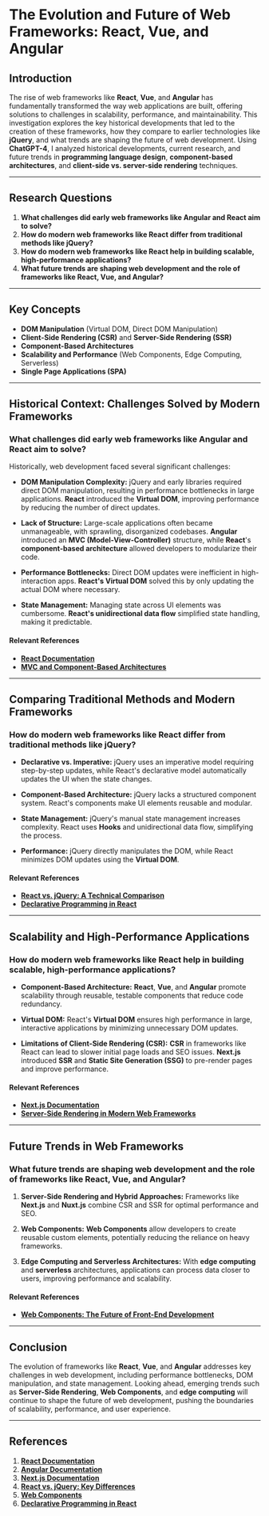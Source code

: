 # The Evolution and Future of Web Frameworks: React, Vue, and Angular

## Introduction

The rise of web frameworks like **React**, **Vue**, and **Angular** has fundamentally transformed the way web applications are built, offering solutions to challenges in scalability, performance, and maintainability. This investigation explores the key historical developments that led to the creation of these frameworks, how they compare to earlier technologies like **jQuery**, and what trends are shaping the future of web development. Using **ChatGPT-4**, I analyzed historical developments, current research, and future trends in **programming language design**, **component-based architectures**, and **client-side vs. server-side rendering** techniques.

---

## Research Questions

1. **What challenges did early web frameworks like Angular and React aim to solve?**
2. **How do modern web frameworks like React differ from traditional methods like jQuery?**
3. **How do modern web frameworks like React help in building scalable, high-performance applications?**
4. **What future trends are shaping web development and the role of frameworks like React, Vue, and Angular?**

---

## Key Concepts

- **DOM Manipulation** (Virtual DOM, Direct DOM Manipulation)
- **Client-Side Rendering (CSR)** and **Server-Side Rendering (SSR)**
- **Component-Based Architectures**
- **Scalability and Performance** (Web Components, Edge Computing, Serverless)
- **Single Page Applications (SPA)**

---

## Historical Context: Challenges Solved by Modern Frameworks

### What challenges did early web frameworks like Angular and React aim to solve?

Historically, web development faced several significant challenges:

- **DOM Manipulation Complexity:** jQuery and early libraries required direct DOM manipulation, resulting in performance bottlenecks in large applications. **React** introduced the **Virtual DOM**, improving performance by reducing the number of direct updates.
  
- **Lack of Structure:** Large-scale applications often became unmanageable, with sprawling, disorganized codebases. **Angular** introduced an **MVC (Model-View-Controller)** structure, while **React**'s **component-based architecture** allowed developers to modularize their code.

- **Performance Bottlenecks:** Direct DOM updates were inefficient in high-interaction apps. **React's Virtual DOM** solved this by only updating the actual DOM where necessary.

- **State Management:** Managing state across UI elements was cumbersome. **React's unidirectional data flow** simplified state handling, making it predictable.

#### Relevant References
- **[React Documentation](https://reactjs.org/docs/getting-started.html)**
- **[MVC and Component-Based Architectures](https://www.sciencedirect.com/science/article/pii/S1877050919310683)**

---

## Comparing Traditional Methods and Modern Frameworks

### How do modern web frameworks like React differ from traditional methods like jQuery?

- **Declarative vs. Imperative:** jQuery uses an imperative model requiring step-by-step updates, while React's declarative model automatically updates the UI when the state changes.
  
- **Component-Based Architecture:** jQuery lacks a structured component system. React's components make UI elements reusable and modular.
  
- **State Management:** jQuery's manual state management increases complexity. React uses **Hooks** and unidirectional data flow, simplifying the process.
  
- **Performance:** jQuery directly manipulates the DOM, while React minimizes DOM updates using the **Virtual DOM**.

#### Relevant References
- **[React vs. jQuery: A Technical Comparison](https://www.keycdn.com/blog/react-vs-jquery)**
- **[Declarative Programming in React](https://link.springer.com/chapter/10.1007/978-3-540-92995-6_2)**

---

## Scalability and High-Performance Applications

### How do modern web frameworks like React help in building scalable, high-performance applications?

- **Component-Based Architecture:** **React**, **Vue**, and **Angular** promote scalability through reusable, testable components that reduce code redundancy.
  
- **Virtual DOM:** React's **Virtual DOM** ensures high performance in large, interactive applications by minimizing unnecessary DOM updates.
  
- **Limitations of Client-Side Rendering (CSR):** **CSR** in frameworks like React can lead to slower initial page loads and SEO issues. **Next.js** introduced **SSR** and **Static Site Generation (SSG)** to pre-render pages and improve performance.
  
#### Relevant References
- **[Next.js Documentation](https://nextjs.org/docs)**
- **[Server-Side Rendering in Modern Web Frameworks](https://jtec.utem.edu.my/jtec/article/view/6192)**

---

## Future Trends in Web Frameworks

### What future trends are shaping web development and the role of frameworks like React, Vue, and Angular?

1. **Server-Side Rendering and Hybrid Approaches:** Frameworks like **Next.js** and **Nuxt.js** combine CSR and SSR for optimal performance and SEO.
  
2. **Web Components:** **Web Components** allow developers to create reusable custom elements, potentially reducing the reliance on heavy frameworks.

3. **Edge Computing and Serverless Architectures:** With **edge computing** and **serverless** architectures, applications can process data closer to users, improving performance and scalability.

#### Relevant References
- **[Web Components: The Future of Front-End Development](https://developer.mozilla.org/en-US/docs/Web/Web_Components)**

---

## Conclusion

The evolution of frameworks like **React**, **Vue**, and **Angular** addresses key challenges in web development, including performance bottlenecks, DOM manipulation, and state management. Looking ahead, emerging trends such as **Server-Side Rendering**, **Web Components**, and **edge computing** will continue to shape the future of web development, pushing the boundaries of scalability, performance, and user experience.

---

## References

1. **[React Documentation](https://reactjs.org/docs/getting-started.html)**
2. **[Angular Documentation](https://angular.io/docs)**
3. **[Next.js Documentation](https://nextjs.org/docs)**
4. **[React vs. jQuery: Key Differences](https://www.keycdn.com/blog/react-vs-jquery)**
5. **[Web Components](https://developer.mozilla.org/en-US/docs/Web/Web_Components)**
6. **[Declarative Programming in React](https://link.springer.com/chapter/10.1007/978-3-540-92995-6_2)**

